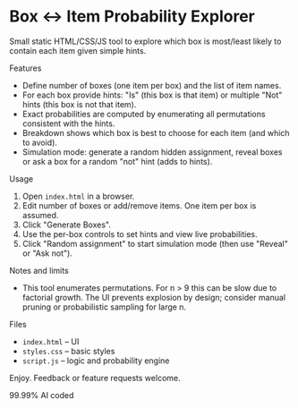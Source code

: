 # Box <-> Item Probability Explorer

Small static HTML/CSS/JS tool to explore which box is most/least likely to contain each item given simple hints.

Features
- Define number of boxes (one item per box) and the list of item names.
- For each box provide hints: "Is" (this box is that item) or multiple "Not" hints (this box is not that item).
- Exact probabilities are computed by enumerating all permutations consistent with the hints.
- Breakdown shows which box is best to choose for each item (and which to avoid).
- Simulation mode: generate a random hidden assignment, reveal boxes or ask a box for a random "not" hint (adds to hints).

Usage
1. Open `index.html` in a browser.
2. Edit number of boxes or add/remove items. One item per box is assumed.
3. Click "Generate Boxes".
4. Use the per-box controls to set hints and view live probabilities.
5. Click "Random assignment" to start simulation mode (then use "Reveal" or "Ask not").

Notes and limits
- This tool enumerates permutations. For n &gt; 9 this can be slow due to factorial growth. The UI prevents explosion by design; consider manual pruning or probabilistic sampling for large n.

Files
- `index.html` – UI
- `styles.css` – basic styles
- `script.js` – logic and probability engine

Enjoy. Feedback or feature requests welcome.

99.99% AI coded